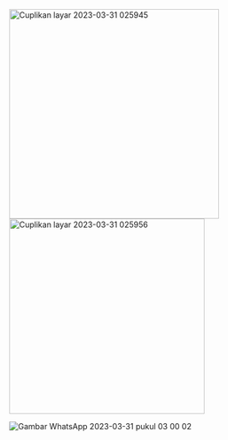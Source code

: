 <img width="378" alt="Cuplikan layar 2023-03-31 025945" src="https://user-images.githubusercontent.com/93676609/228953689-179d6436-09ee-4216-ae4f-83dc6ad85ba4.png">

<img width="352" alt="Cuplikan layar 2023-03-31 025956" src="https://user-images.githubusercontent.com/93676609/228953702-1195d393-0dd1-4e6f-be1b-39c7f886f976.png">

![Gambar WhatsApp 2023-03-31 pukul 03 00 02](https://user-images.githubusercontent.com/93676609/228953763-a281d157-8a64-4708-8913-b91c2c73c4d5.jpg)
